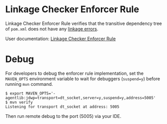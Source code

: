 # Linkage Checker Enforcer Rule

Linkage Checker Enforcer Rule verifies that the transitive dependency tree of `pom.xml` does not have
any [linkage errors](https://jlbp.dev/glossary.html#linkage-error).

User documentation: [Linkage Checker Enforcer Rule](
https://github.com/GoogleCloudPlatform/cloud-opensource-java/wiki/Linkage-Checker-Enforcer-Rule)

# Debug

For developers to debug the enforcer rule implementation, set the `MAVEN_OPTS` environment variable
to wait for debuggers (`suspend=y`) before running `mvn` command.

```
$ export MAVEN_OPTS='-agentlib:jdwp=transport=dt_socket,server=y,suspend=y,address=5005'
$ mvn verify
Listening for transport dt_socket at address: 5005
```

Then run remote debug to the port (5005) via your IDE.
